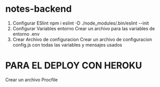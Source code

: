 # notes-backend


1. Configurar ESlint 
  npm i eslint -D
  ./node_modules/.bin/eslint --init
2. Configurar Variables entorno
  Crear un archivo para las variables de entorno .env
3. Crear Archivo de configuracion
  Crear un archivo de configuracion config.js con todas las variables y mensajes usados


# PARA EL DEPLOY CON HEROKU
  Crear un archivo Procfile